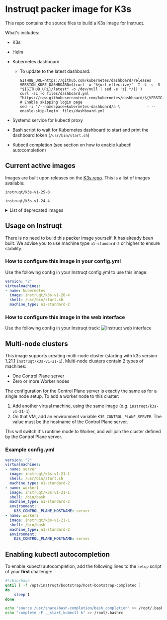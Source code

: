 # Instruqt packer image for K3s
This repo contains the source files to build a K3s image for Instruqt.

What's includes:
- K3s
- Helm
- Kubernetes dashboard
  - To update to the latest dashboard:
    ```
    GITHUB_URL=https://github.com/kubernetes/dashboard/releases
    VERSION_KUBE_DASHBOARD=$(curl -w '%{url_effective}' -I -L -s -S "${GITHUB_URL}/latest" -o /dev/null | sed -e 's|.*/||')
    curl -sL -o files/dashboard.yml "https://raw.githubusercontent.com/kubernetes/dashboard/${VERSION_KUBE_DASHBOARD}/aio/deploy/recommended.yaml"
    # Enable skipping login page
    sed -i '/--namespace=kubernetes-dashboard/a \            - --enable-skip-login' files/dashboard.yml
    ```

- Systemd service for kubectl proxy
- Bash script to wait for Kubernetes dashboard to start and print the dashboard token (`/usr/bin/start.sh`)
- Kubectl completion (see section on how to enable kubectl autocompletion)

## Current active images
Images are built upon releases on the [K3s repo](https://github.com/k3s-io/k3s). This is a list of images available:

`instruqt/k3s-v1-25-0`

`instruqt/k3s-v1-24-4`


<details>
  <summary>List of deprecated images</summary>

`instruqt/k3s-v1-21-1`

`instruqt/k3s-v1-20-4`

`instruqt/k3s-v1-19-8`

`instruqt/k3s-v1-18-16`

`instruqt/k3s-v1-18-8`

`instruqt/k3s-v1-18-6`

`instruqt/k3s-v1-18-4`

`instruqt/k3s-v1-18-3`

`instruqt/k3s-v1-18-2`

`instruqt/k3s-v1-17-11`

`instruqt/k3s-v1-17-9`

`instruqt/k3s-v1-17-7`

`instruqt/k3s-v1-17-6`

`instruqt/k3s-v1-17-5`

`instruqt/k3s-v1-17-4`
</details>

## Usage on Instruqt
There is no need to build this packer image yourself. It has already been built.
We advise you to use machine type `n1-standard-2` or higher to ensure stability.

### How to configure this image in your config.yml
Use the following config in your Instruqt config.yml to use this image:

```yaml
version: "2"
virtualmachines:
- name: kubernetes
  image: instruqt/k3s-v1-20-4
  shell: /usr/bin/start.sh
  machine_type: n1-standard-2
```

### How to configure this image in the web interface
Use the following config in your Instruqt track:
![Instruqt web interface](./screenshot.jpg "Instruqt web interface")

## Multi-node clusters
This image supports creating multi-node cluster (starting with k3s version 1.21.1 `instruqt/k3s-v1-21-1`). Multi-node clusters contain 2 types of machines:
* One Control Plane server
* Zero or more Worker nodes

The configuration for the Control Plane server is exactly the same as for a single node setup. To add a worker node to this cluster:
1. Add another virtual machine, using the same image (e.g. `instruqt/k3s-v1-21-1`)
2. On that VM, add an environment variable `K3S_CONTROL_PLANE_SERVER`. The value must be the hostname of the Control Plane server.

This will switch it's runtime mode to Worker, and will join the cluster defined by the Control Plane server.

### Example config.yml

```yaml
version: "2"
virtualmachines:
- name: server
  image: instruqt/k3s-v1-21-1
  shell: /usr/bin/start.sh
  machine_type: n1-standard-2
- name: worker1
  image: instruqt/k3s-v1-21-1
  shell: /bin/bash
  machine_type: n1-standard-2
  environment:
    K3S_CONTROL_PLANE_HOSTNAME: server
- name: worker2
  image: instruqt/k3s-v1-21-1
  shell: /bin/bash
  machine_type: n1-standard-2
  environment:
    K3S_CONTROL_PLANE_HOSTNAME: server
```

## Enabling kubectl autocompletion
To enable kubectl autocompletion, add the following lines to the `setup` script of your **first** challenge:
```bash
#!/bin/bash
until [ -f /opt/instruqt/bootstrap/host-bootstrap-completed ]
do
    sleep 1
done

echo "source /usr/share/bash-completion/bash_completion" >> /root/.bashrc
echo "complete -F __start_kubectl k" >> /root/.bashrc
```
